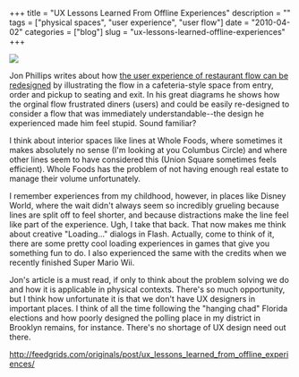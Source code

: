 +++
title = "UX Lessons Learned From Offline Experiences"
description = ""
tags = ["physical spaces", "user experience", "user flow"]
date = "2010-04-02"
categories = ["blog"]
slug = "ux-lessons-learned-offline-experiences"
+++



  <div class="notebook-screenshot"><a href="http://feedgrids.com/originals/post/ux_lessons_learned_from_offline_experiences/"><img src="//media.konigi.com/bluga/wt4bb5fc90a0f11_large.jpg"/></a></div><p>Jon Phillips writes about how <a href="http://feedgrids.com/originals/post/ux_lessons_learned_from_offline_experiences/">the user experience of restaurant flow can be redesigned</a> by illustrating the flow in a cafeteria-style space from entry, order and pickup to seating and exit. In his great diagrams he shows how the orginal flow frustrated diners (users) and could be easily re-designed to consider a flow that was immediately understandable--the design he experienced made him feel stupid. Sound familiar?</p>

<p>I think about interior spaces like lines at Whole Foods, where sometimes it makes absolutely no sense (I'm looking at you Columbus Circle) and where other lines seem to have considered this (Union Square sometimes feels efficient). Whole Foods has the problem of not having enough real estate to manage their volume unfortunately.</p>

<p>I remember experiences from my childhood, however, in places like Disney World, where the wait didn't always seem so incredibly grueling because lines are split off to feel shorter, and because distractions make the line feel like part of the experience. Ugh, I take that back. That now makes me think about creative &quot;Loading...&quot; dialogs in Flash. Actually, come to think of it, there are some pretty cool loading experiences in games that give you something fun to do. I also experienced the same with the credits when we recently finished Super Mario Wii.</p>

<p>Jon's article is a must read, if only to think about the problem solving we do and how it is applicable in physical contexts. There's so much opportunity, but I think how unfortunate it is that we don't have UX designers in important places. I think of all the time following the &quot;hanging chad&quot; Florida elections  and how poorly designed the polling place in my district in Brooklyn remains, for instance. There's no shortage of UX design need out there.</p>

    
  <a href="http://feedgrids.com/originals/post/ux_lessons_learned_from_offline_experiences/">http://feedgrids.com/originals/post/ux_lessons_learned_from_offline_experiences/</a>
